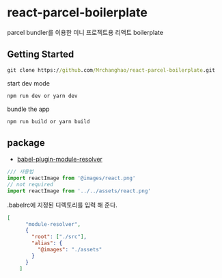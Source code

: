 # react-parcel-boilerplate

parcel bundler를 이용한 미니 프로젝트용 리액트 boilerplate

## Getting Started 

```cmd
git clone https://github.com/Mrchanghao/react-parcel-boilerplate.git
```

start dev mode
```cmd
npm run dev or yarn dev
```

bundle the app
```cmd
npm run build or yarn build
```

## package

- [babel-plugin-module-resolver](https://github.com/tleunen/babel-plugin-module-resolver)

```js
/// 사용법
import reactImage from '@images/react.png'
// not required
import reactImage from '../../assets/react.png'
```

.babelrc에 지정된 디렉토리를 입력 해 준다. 
```json
[
      "module-resolver",
      {
        "root": ["./src"],
        "alias": {
          "@images": "./assets"
        }
      }
    ]
```


